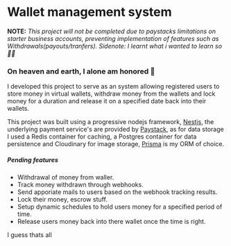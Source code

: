 # Wallet management system

**NOTE:** _This project will not be completed due to paystacks limitations on starter business accounts, preventing implementation of features such as Withdrawals(payouts/tranfers). Sidenote: I learnt what i wanted to learn so 🤷‍♂️_

### On heaven and earth, I alone am honored 🤞

I developed this project to serve as an system allowing registered users to store money in virtual wallets, withdraw money from the wallets and lock money for a duration and release it on a specified date back into their wallets.

This project was built using a progressive nodejs framework, [Nestjs](https://nestjs.com/ 'Nestjs'), the underlying payment service's are provided by [Paystack](https://paystack.com/ 'Paystack'), as for data storage I used a Redis container for caching, a Postgres container for data persistence and Cloudinary for image storage, [Prisma](https://www.prisma.io/ 'Prisma') is my ORM of choice.

##### Pending features

- Withdrawal of money from waller.
- Track money withdrawn through webhooks.
- Send apporiate mails to users based on the webhook tracking results.
- Lock their money, escrow stuff.
- Setup dynamic schedules to hold users money for a specified period of time.
- Release users money back into there wallet once the time is right.

I guess thats all

